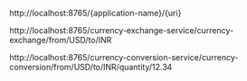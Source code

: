 http://localhost:8765/{application-name}/{uri}


http://localhost:8765/currency-exchange-service/currency-exchange/from/USD/to/INR

http://localhost:8765/currency-conversion-service/currency-conversion/from/USD/to/INR/quantity/12.34